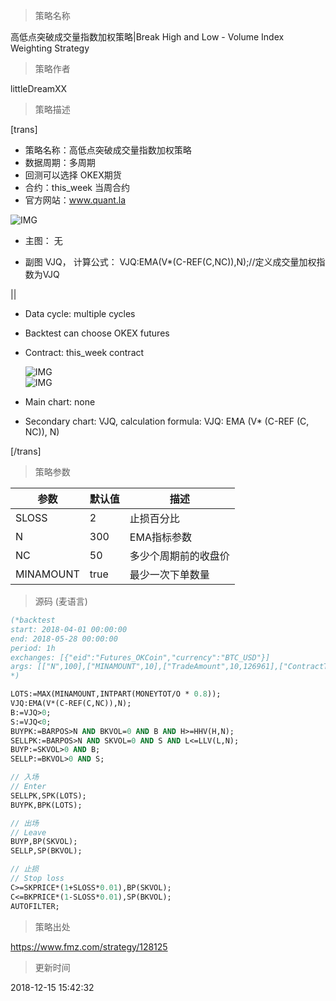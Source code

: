 
> 策略名称

高低点突破成交量指数加权策略|Break High and Low - Volume Index Weighting Strategy

> 策略作者

littleDreamXX

> 策略描述

[trans]
- 策略名称：高低点突破成交量指数加权策略
- 数据周期：多周期
- 回测可以选择 OKEX期货
- 合约：this_week 当周合约
- 官方网站：www.quant.la

![IMG](https://www.fmz.com/upload/asset/efa8dad9db6b13862283a69ee8255934.png)

- 主图：
  无

- 副图
  VJQ， 计算公式： VJQ:EMA(V*(C-REF(C,NC)),N);//定义成交量加权指数为VJQ

|| 

- Data cycle: multiple cycles
- Backtest can choose OKEX futures
- Contract: this_week contract

  ![IMG](https://www.fmz.com/upload/asset/7ba0592df29f0e159c4d6f090c893339.png)  
  ![IMG](https://www.fmz.com/upload/asset/7f9acd992f46482e5709402ae85abd77.png) 

- Main chart: 
  none

- Secondary chart:
  VJQ, calculation formula: VJQ: EMA (V* (C-REF (C, NC)), N)

[/trans]

> 策略参数



|参数|默认值|描述|
|----|----|----|
|SLOSS|2|止损百分比|percentage of stop loss|
|N|300|EMA指标参数|EMA index parameter|
|NC|50|多少个周期前的收盘价|closing price of how many cycles ago|
|MINAMOUNT|true|最少一次下单数量|minimum order quantity at a time|


> 源码 (麦语言)

``` pascal
(*backtest
start: 2018-04-01 00:00:00
end: 2018-05-28 00:00:00
period: 1h
exchanges: [{"eid":"Futures_OKCoin","currency":"BTC_USD"}]
args: [["N",100],["MINAMOUNT",10],["TradeAmount",10,126961],["ContractType","this_week",126961]]
*)

LOTS:=MAX(MINAMOUNT,INTPART(MONEYTOT/O * 0.8));
VJQ:EMA(V*(C-REF(C,NC)),N);
B:=VJQ>0;
S:=VJQ<0;
BUYPK:=BARPOS>N AND BKVOL=0 AND B AND H>=HHV(H,N);
SELLPK:=BARPOS>N AND SKVOL=0 AND S AND L<=LLV(L,N);
BUYP:=SKVOL>0 AND B;
SELLP:=BKVOL>0 AND S;

// 入场
// Enter
SELLPK,SPK(LOTS);
BUYPK,BPK(LOTS);

// 出场
// Leave
BUYP,BP(SKVOL);
SELLP,SP(BKVOL);

// 止损
// Stop loss
C>=SKPRICE*(1+SLOSS*0.01),BP(SKVOL);
C<=BKPRICE*(1-SLOSS*0.01),SP(BKVOL);
AUTOFILTER;
```

> 策略出处

https://www.fmz.com/strategy/128125

> 更新时间

2018-12-15 15:42:32
